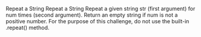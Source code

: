 Repeat a String Repeat a String
Repeat a given string str (first argument) for num times (second argument). Return an empty string if num is not a positive number. For the purpose of this challenge, do not use the built-in .repeat() method.